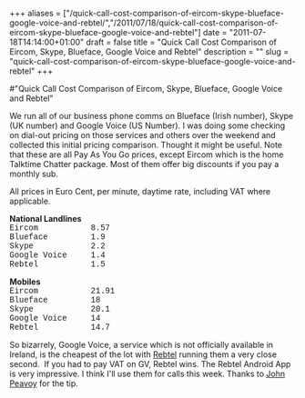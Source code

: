 +++
aliases = ["/quick-call-cost-comparison-of-eircom-skype-blueface-google-voice-and-rebtel/","/2011/07/18/quick-call-cost-comparison-of-eircom-skype-blueface-google-voice-and-rebtel"]
date = "2011-07-18T14:14:00+01:00"
draft = false
title = "Quick Call Cost Comparison of Eircom, Skype, Blueface, Google Voice and Rebtel"
description = ""
slug = "quick-call-cost-comparison-of-eircom-skype-blueface-google-voice-and-rebtel"
+++

#"Quick Call Cost Comparison of Eircom, Skype, Blueface, Google Voice and Rebtel"


 <p>We run all of our business phone comms on Blueface (Irish number), Skype (UK number) and Google Voice (US Number). I was doing some checking on dial-out pricing on those services and others over the weekend and collected this initial pricing comparison. Thought it might be useful. Note that these are all Pay As You Go prices, except Eircom which is the home Talktime Chatter package. Most of them offer big discounts if you pay a monthly sub.</p>
<p />
<div>All prices in Euro Cent, per minute, daytime rate, including VAT where applicable.</div>
<p />
<div><strong>National Landlines</strong></div>
<div><span style="font-family: courier new, monospace;">Eircom &nbsp; &nbsp; &nbsp; &nbsp; &nbsp; 8.57</span></div>
<div><span style="font-family: courier new, monospace;">Blueface &nbsp; &nbsp; &nbsp; &nbsp; 1.9</span></div>
<div><span style="font-family: courier new, monospace;">Skype &nbsp; &nbsp; &nbsp; &nbsp; &nbsp; &nbsp;2.2</span></div>
<div><span style="font-family: courier new, monospace;">Google Voice &nbsp; &nbsp; 1.4</span></div>
<div><span style="font-family: courier new, monospace;">Rebtel &nbsp; &nbsp; &nbsp; &nbsp; &nbsp; 1.5</span></div>
<p />
<div><strong>Mobiles</strong><br />
<div>
<div><span style="font-family: courier new, monospace;">Eircom &nbsp; &nbsp; &nbsp; &nbsp; &nbsp; 21.91</span></div>
<div><span style="font-family: courier new, monospace;">Blueface &nbsp; &nbsp; &nbsp; &nbsp; 18</span></div>
<div><span style="font-family: courier new, monospace;">Skype &nbsp; &nbsp; &nbsp; &nbsp; &nbsp; &nbsp;20.1</span></div>
<div><span style="font-family: courier new, monospace;">Google Voice &nbsp; &nbsp; 14</span></div>
<div><span style="font-family: courier new, monospace;">Rebtel &nbsp; &nbsp; &nbsp; &nbsp; &nbsp; 14.7</span></div>
</div>
<p />
<div>So bizarrely, Google Voice, a service which is not officially available in Ireland, is the cheapest of the lot with <a href="http://www.rebtel.com/">Rebtel</a> running them a very close second. &nbsp;If you had to pay VAT on GV, Rebtel wins. The Rebtel Android App is very impressive. I think I'll use them for calls this week. Thanks to <a href="https://twitter.com/#!/johnpeavoy">John Peavoy</a> for the tip.</div>
<p />
<p />
<p />
</div>
 